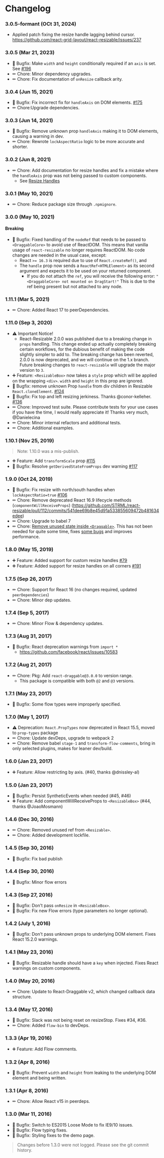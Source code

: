 # Changelog
### 3.0.5-formant (OCt 31, 2024)
- Applied patch fixing the resize handle lagging behind cursor. https://github.com/react-grid-layout/react-resizable/issues/237


### 3.0.5 (Mar 21, 2023)

- 🐛 Bugfix: Make `width` and `height` conditionally required if an `axis` is set. See [#196](https://github.com/react-grid-layout/react-resizable/issues/196)
- ✏ Chore: Minor dependency upgrades.
- ✏ Chore: Fix documentation of `onResize` callback arity.

### 3.0.4 (Jun 15, 2021)

- 🐛 Bugfix: Fix incorrect fix for `handleAxis` on DOM elements. [#175](https://github.com/react-grid-layout/react-resizable/issues/175)
- ✏ Chore:Upgrade dependencies.

### 3.0.3 (Jun 14, 2021)

- 🐛 Bugfix: Remove unknown prop `handleAxis` making it to DOM elements, causing a warning in dev.
- ✏ Chore: Rewrote `lockAspectRatio` logic to be more accurate and shorter.

### 3.0.2 (Jun 8, 2021)

- ✏ Chore: Add documentation for resize handles and fix a mistake where the `handleAxis` prop was not being passed to custom components.
  - See [Resize Handles](README.md#resize-handle)

### 3.0.1 (May 10, 2021)

- ✏ Chore: Reduce package size through `.npmignore`.

### 3.0.0 (May 10, 2021)

#### Breaking

- 🐛 Bugfix: Fixed handling of the `nodeRef` that needs to be passed to `<DraggableCore>` to avoid use of ReactDOM. This means that vanilla usage of `react-resizable` no longer requires ReactDOM. No code changes are needed in the usual case, except:
  * React `>= 16.3` is required due to use of `React.createRef()`, and
  * The `handle` prop now sends a `ReactRef<HTMLElement>` as its second argument and expects it to be used on your returned component.
    * If you do not attach the `ref`, you will receive the following error: `"<DraggableCore> not mounted on DragStart!"` This is due to the ref being present but not attached to any node.

### 1.11.1 (Mar 5, 2021)

- ✏ Chore: Added React 17 to peerDependencies.

### 1.11.0 (Sep 3, 2020)

- ⚠ Important Notice!
  - React-Resizable 2.0.0 was published due to a breaking change in `props` handling. This change ended up actually completely breaking certain workflows, for the dubious benefit of making the code slightly simpler to add to. The breaking change has been reverted, 2.0.0 is now deprecated, and we will continue on the 1.x branch. Future breaking changes to `react-resizable` will upgrade the major version to `3`.
- ➕ Feature: `<ResizableBox>` now takes a `style` prop which will be applied on the wrapping `<div>`. `width` and `height` in this prop are ignored.
- 🐛 Bugfix: remove unknown Prop `handle` from div children in Resizable `React.cloneElement`. [#124](https://github.com/STRML/react-resizable/issues/124)
- 🐛 Bugfix: Fix top and left resizing jerkiness. Thanks @conor-kelleher. [#136](https://github.com/STRML/react-resizable/pull/136)
- ✏ Chore: Improved test suite. Please contribute tests for your use cases if you have the time, I would really appreciate it! Thanks very much, @Danielecina
- ✏ Chore: Minor internal refactors and additional tests.
- ✏ Chore: Additional examples.

### 1.10.1 (Nov 25, 2019)

> Note: 1.10.0 was a mis-publish.

- ➕ Feature: Add `transformScale` prop [#115](https://github.com/STRML/react-resizable/pull/115)
- 🐛 Bugfix: Resolve `getDerivedStateFromProps` dev warning [#117](https://github.com/STRML/react-resizable/pull/117)

### 1.9.0 (Oct 24, 2019)

- 🐛 Bugfix: Fix resize with north/south handles when `lockAspectRatio=true` [#106](https://github.com/STRML/react-resizable/pull/106)
- ✏ Chore: Remove deprecated React 16.9 lifecycle methods (`componentWillReceiveProps`) (https://github.com/STRML/react-resizable/pull/112/commits/541dee69b8e45d91a533855609472b481634edee)
- ✏ Chore: Upgrade to babel 7
- ✏ Chore: [Remove unused state inside `<Draggable>`](https://github.com/STRML/react-resizable/pull/112/commits/05693f63d6d221ad652f0f28af024cfb46a5f2df). This has not been needed for quite some time, fixes [some bugs](https://github.com/STRML/react-resizable/issues/99) and improves performance.

### 1.8.0 (May 15, 2019)

- ➕ Feature: Added support for custom resize handles [#79](https://github.com/STRML/react-resizable/pull/79)
- ➕ Feature: Added support for resize handles on all corners [#191](https://github.com/STRML/react-resizable/pull/191)

### 1.7.5 (Sep 26, 2017)

- ✏ Chore: Support for React 16 (no changes required, updated `peerDependencies`)
- ✏ Chore: Minor dep updates.

### 1.7.4 (Sep 5, 2017)

- ✏ Chore: Minor Flow & dependency updates.

### 1.7.3 (Aug 31, 2017)

- 🐛 Bugfix: React deprecation warnings from `import *`
  - https://github.com/facebook/react/issues/10583

### 1.7.2 (Aug 21, 2017)

- ✏ Chore: Pkg: Add `react-draggable@3.0.0` to version range.
  - This package is compatible with both `@2` and `@3` versions.

### 1.7.1 (May 23, 2017)

- 🐛 Bugfix: Some flow types were improperly specified.

### 1.7.0 (May 1, 2017)

- ⚠ Deprecation: `React.PropTypes` now deprecated in React 15.5, moved to `prop-types` package
- ✏ Chore: Update devDeps, upgrade to webpack 2
- ✏ Chore: Remove babel `stage-1` and `transform-flow-comments`, bring in only selected plugins, makes for leaner dev/build.

### 1.6.0 (Jan 23, 2017)

- ➕ Feature: Allow restricting by axis. (#40, thanks @dnissley-al)

### 1.5.0 (Jan 23, 2017)

- 🐛 Bugfix: Persist SyntheticEvents when needed (#45, #46)
- ➕ Feature: Add componentWillReceiveProps to `<ResizableBox>` (#44, thanks @JoaoMosmann)

### 1.4.6 (Dec 30, 2016)

- ✏ Chore: Removed unused ref from `<Resizable>`.
- ✏ Chore: Added development lockfile.

### 1.4.5 (Sep 30, 2016)

- 🐛 Bugfix: Fix bad publish

### 1.4.4 (Sep 30, 2016)

- 🐛 Bugfix: Minor flow errors

### 1.4.3 (Sep 27, 2016)

- 🐛 Bugfix: Don't pass `onResize` in `<ResizableBox>`.
- 🐛 Bugfix: Fix new Flow errors (type parameters no longer optional).

### 1.4.2 (July 1, 2016)

- 🐛 Bugfix: Don't pass unknown props to underlying DOM element. Fixes React 15.2.0 warnings.

### 1.4.1 (May 23, 2016)

- 🐛 Bugfix: Resizable handle should have a `key` when injected. Fixes React warnings on custom components.

### 1.4.0 (May 20, 2016)

- ✏ Chore: Update to React-Draggable v2, which changed callback data structure.

### 1.3.4 (May 17, 2016)

- 🐛 Bugfix: Slack was not being reset on resizeStop. Fixes #34, #36.
- ✏ Chore: Added `flow-bin` to devDeps.

### 1.3.3 (Apr 19, 2016)

- ➕ Feature: Add Flow comments.

### 1.3.2 (Apr 8, 2016)

- 🐛 Bugfix: Prevent `width` and `height` from leaking to the underlying DOM element and being written.

### 1.3.1 (Apr 8, 2016)

- ✏ Chore: Allow React v15 in peerdeps.

### 1.3.0 (Mar 11, 2016)

- 🐛 Bugfix: Switch to ES2015 Loose Mode to fix IE9/10 issues.
- 🐛 Bugfix: Flow typing fixes.
- 🐛 Bugfix: Styling fixes to the demo page.

> Changes before 1.3.0 were not logged. Please see the git commit history.
